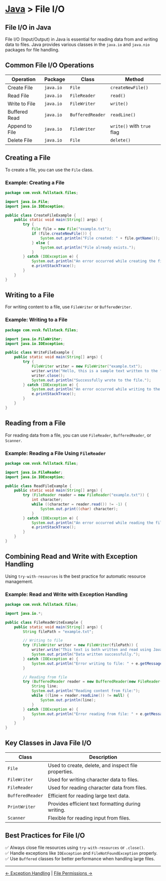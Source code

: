 # [Java](../) > File I/O

## File I/O in Java
File I/O (Input/Output) in Java is essential for reading data from and writing data to files. Java provides various classes in the `java.io` and `java.nio` packages for file handling.

## Common File I/O Operations

| Operation      | Package   | Class          | Method            |
|----------------|------------|----------------|--------------------|
| Create File      | `java.io`   | `File`          | `createNewFile()`   |
| Read File        | `java.io`   | `FileReader`     | `read()`            |
| Write to File    | `java.io`   | `FileWriter`     | `write()`            |
| Buffered Read    | `java.io`   | `BufferedReader` | `readLine()`         |
| Append to File   | `java.io`   | `FileWriter`     | `write()` with `true` flag |
| Delete File      | `java.io`   | `File`           | `delete()`            |

## Creating a File
To create a file, you can use the `File` class.

### Example: Creating a File
```java
package com.vvsk.fullstack.files;

import java.io.File;
import java.io.IOException;

public class CreateFileExample {
    public static void main(String[] args) {
        try {
            File file = new File("example.txt");
            if (file.createNewFile()) {
                System.out.println("File created: " + file.getName());
            } else {
                System.out.println("File already exists.");
            }
        } catch (IOException e) {
            System.out.println("An error occurred while creating the file.");
            e.printStackTrace();
        }
    }
}
```

## Writing to a File
For writing content to a file, use `FileWriter` or `BufferedWriter`.

### Example: Writing to a File
```java
package com.vvsk.fullstack.files;

import java.io.FileWriter;
import java.io.IOException;

public class WriteFileExample {
    public static void main(String[] args) {
        try {
            FileWriter writer = new FileWriter("example.txt");
            writer.write("Hello, this is a sample text written to the file.");
            writer.close();
            System.out.println("Successfully wrote to the file.");
        } catch (IOException e) {
            System.out.println("An error occurred while writing to the file.");
            e.printStackTrace();
        }
    }
}
```

## Reading from a File
For reading data from a file, you can use `FileReader`, `BufferedReader`, or `Scanner`.

### Example: Reading a File Using `FileReader`
```java
package com.vvsk.fullstack.files;

import java.io.FileReader;
import java.io.IOException;

public class ReadFileExample {
    public static void main(String[] args) {
        try (FileReader reader = new FileReader("example.txt")) {
            int character;
            while ((character = reader.read()) != -1) {
                System.out.print((char) character);
            }
        } catch (IOException e) {
            System.out.println("An error occurred while reading the file.");
            e.printStackTrace();
        }
    }
}
```

## Combining Read and Write with Exception Handling
Using `try-with-resources` is the best practice for automatic resource management.

### Example: Read and Write with Exception Handling
```java
package com.vvsk.fullstack.files;

import java.io.*;

public class FileReadWriteExample {
    public static void main(String[] args) {
        String filePath = "example.txt";

        // Writing to file
        try (FileWriter writer = new FileWriter(filePath)) {
            writer.write("This text is both written and read using Java File I/O.");
            System.out.println("Data written successfully.");
        } catch (IOException e) {
            System.out.println("Error writing to file: " + e.getMessage());
        }

        // Reading from file
        try (BufferedReader reader = new BufferedReader(new FileReader(filePath))) {
            String line;
            System.out.println("Reading content from file:");
            while ((line = reader.readLine()) != null) {
                System.out.println(line);
            }
        } catch (IOException e) {
            System.out.println("Error reading from file: " + e.getMessage());
        }
    }
}
```

## Key Classes in Java File I/O

| Class            | Description                               |
|------------------|-------------------------------------------|
| `File`            | Used to create, delete, and inspect file properties. |
| `FileWriter`      | Used for writing character data to files. |
| `FileReader`      | Used for reading character data from files. |
| `BufferedReader`  | Efficient for reading large text data.    |
| `PrintWriter`     | Provides efficient text formatting during writing. |
| `Scanner`         | Flexible for reading input from files.    |

## Best Practices for File I/O
✅ Always close file resources using `try-with-resources` or `.close()`.  
✅ Handle exceptions like `IOException` and `FileNotFoundException` properly.  
✅ Use `Buffered` classes for better performance when handling large files.  

---

[← Exception Handling](../exception-handling) | [File Permissions →](../file-permissions)

